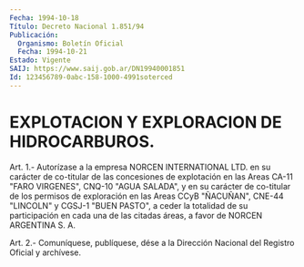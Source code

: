 ```yaml
---
Fecha: 1994-10-18
Título: Decreto Nacional 1.851/94
Publicación:
  Organismo: Boletín Oficial
  Fecha: 1994-10-21
Estado: Vigente
SAIJ: https://www.saij.gob.ar/DN19940001851
Id: 123456789-0abc-158-1000-4991soterced
---
```

# EXPLOTACION Y EXPLORACION DE HIDROCARBUROS.

<a id="1"></a>
Art.  1.- Autorízase a la empresa NORCEN INTERNATIONAL LTD. en su carácter  de co-titular de las concesiones de explotación en las Areas  CA-11  "FARO  VIRGENES",  CNQ-10  "AGUA  SALADA",  y  en  su carácter de co-titular  de los permisos de exploración en las Areas CCyB "ÑACUÑAN", CNE-44 "LINCOLN"  y CGSJ-1 "BUEN PASTO", a ceder la totalidad de su participación en cada  una  de las citadas áreas, a favor de NORCEN ARGENTINA S. A.

<a id="2"></a>
Art. 2.- Comuníquese, publíquese, dése a la Dirección Nacional del Registro Oficial y archívese.